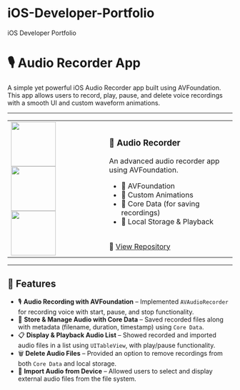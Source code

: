 # iOS-Developer-Portfolio
iOS Developer Portfolio

# 🎙️ Audio Recorder App
A simple yet powerful iOS Audio Recorder app built using AVFoundation. This app allows users to record, play, pause, and delete voice recordings with a smooth UI and custom waveform animations.

---
<table>
  <tr>
    <td> 
      <img src="https://github.com/user-attachments/assets/de76a09f-2d7a-4e2d-b26c-008a3f0031fe" width="100">
      <img src="https://github.com/user-attachments/assets/0a438893-fb5f-4c44-b673-82c6891dca64" width="100">
      <img src="https://github.com/user-attachments/assets/c9fd4c38-d2fd-446b-87c9-5c06b24f1d26" width="100">
    </td>
    <td>
      <h3>📱 Audio Recorder</h3>
      <p>An advanced audio recorder app using AVFoundation.</p>
      <ul>
        <li>🎤 AVFoundation</li>
        <li>🎨 Custom Animations</li>
        <li>📀 Core Data (for saving recordings)</li>
        <li>💾 Local Storage & Playback</li>
      </ul>
      <br>
      🔗 <a href="https://github.com/MaheshChandrareddy/Audio-Recorder"> View Repository</a>
    </td>
  </tr>
</table>

---

## 🚀 Features  
- 🎙️ **Audio Recording with AVFoundation** – Implemented `AVAudioRecorder` for recording voice with start, pause, and stop functionality.  
- 📀 **Store & Manage Audio with Core Data** – Saved recorded files along with metadata (filename, duration, timestamp) using `Core Data`.  
- 📋 **Display & Playback Audio List** – Showed recorded and imported audio files in a list using `UITableView`, with play/pause functionality.  
- 🗑️ **Delete Audio Files** – Provided an option to remove recordings from both `Core Data` and local storage.  
- 📂 **Import Audio from Device** – Allowed users to select and display external audio files from the file system.  


